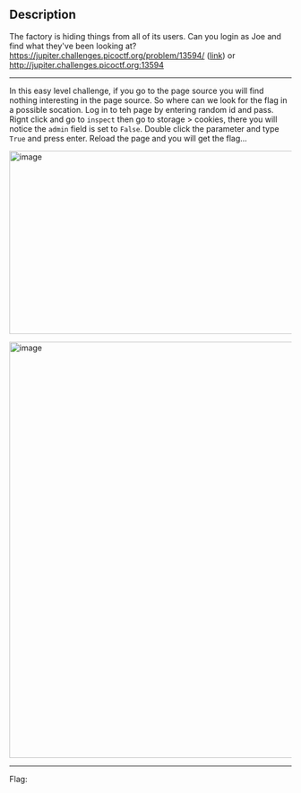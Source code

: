 ## Description
The factory is hiding things from all of its users. Can you login as Joe and find what they've been looking at? 
https://jupiter.challenges.picoctf.org/problem/13594/ ([link](https://jupiter.challenges.picoctf.org/problem/13594/)) or http://jupiter.challenges.picoctf.org:13594

---
In this easy level challenge, if you go to the page source you will find nothing interesting in the page source. So where can we look for the flag in a possible socation.
Log in to teh page by entering random id and pass. Rignt click and go to `inspect` then go to storage > cookies, there you will notice the `admin` field is set to `False`. 
Double click the parameter and type `True` and press enter.
Reload the page and you will get the flag...

<img width="968" height="327" alt="image" src="https://github.com/user-attachments/assets/49fc7737-f94e-4bd4-a8e8-864b64163846" /><br>

<img width="1571" height="743" alt="image" src="https://github.com/user-attachments/assets/3533b857-9635-46ed-8fbb-59bfb2d8fef0" /><br>

---
 Flag: 
